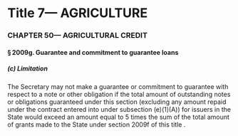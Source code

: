 
# Title 7— AGRICULTURE
### CHAPTER 50— AGRICULTURAL CREDIT
#### § 2009g. Guarantee and commitment to guarantee loans
##### (c) Limitation

The Secretary may not make a guarantee or commitment to guarantee with respect to a note or other obligation if the total amount of outstanding notes or obligations guaranteed under this section (excluding any amount repaid under the contract entered into under subsection (e)(1)(A)) for issuers in the State would exceed an amount equal to 5 times the sum of the total amount of grants made to the State under section 2009f of this title .
